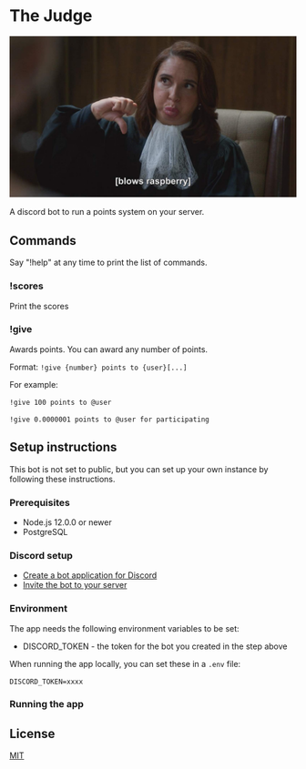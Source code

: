 # The Judge

![The Judge in The Good Place](images/the-good-place-2-judge.jpg)

A discord bot to run a points system on your server.

## Commands

Say "!help" at any time to print the list of commands.

### !scores

Print the scores

### !give

Awards points. You can award any number of points.

Format: `!give {number} points to {user}[...]`

For example:

```
!give 100 points to @user
```

```
!give 0.0000001 points to @user for participating
```

## Setup instructions

This bot is not set to public, but you can set up your own instance by following these instructions.

### Prerequisites

- Node.js 12.0.0 or newer
- PostgreSQL

### Discord setup

- [Create a bot application for Discord](https://discordjs.guide/preparations/setting-up-a-bot-application.html#creating-your-bot)
- [Invite the bot to your server](https://discordjs.guide/preparations/adding-your-bot-to-servers.html#bot-invite-links)

### Environment

The app needs the following environment variables to be set:

- DISCORD_TOKEN - the token for the bot you created in the step above

When running the app locally, you can set these in a `.env` file:

```
DISCORD_TOKEN=xxxx
```

### Running the app

## License

[MIT](LICENSE)
